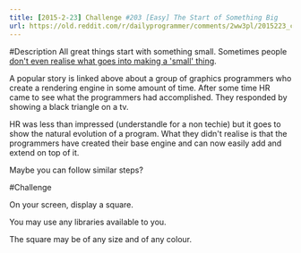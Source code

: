 ```yaml
---
title: [2015-2-23] Challenge #203 [Easy] The Start of Something Big
url: https://old.reddit.com/r/dailyprogrammer/comments/2ww3pl/2015223_challenge_203_easy_the_start_of_something/
---
```


#Description
All great things start with something small. Sometimes people [don't even realise what goes into making a 'small' thing](http://rampantgames.com/blog/?p=7745).

A popular story is linked above about a group of graphics programmers who create a rendering engine in some amount of time. After some time HR came to see what the programmers had accomplished. They responded by showing a black triangle on a tv.

HR was less than impressed (understandle for a non techie) but it goes to show the natural evolution of a program. What they didn't realise is that the programmers have created their base engine and can now easily add and extend on top of it.

Maybe you can follow similar steps?

#Challenge

On your screen, display a square.

You may use any libraries available to you.

The square may be of any size and of any colour.

